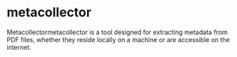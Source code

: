 # metacollector
Metacollectormetacollector is a tool designed for extracting metadata from PDF files, whether they reside locally on a machine or are accessible on the internet.
